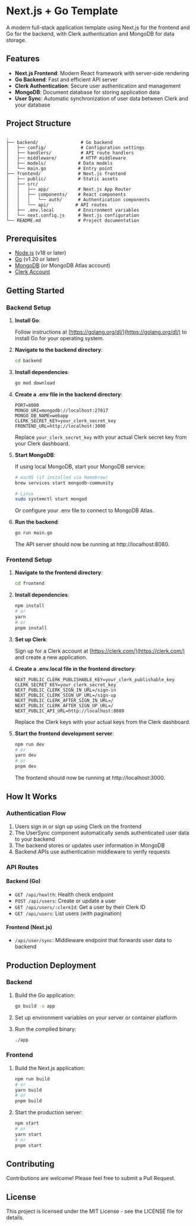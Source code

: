 # Next.js + Go Template

A modern full-stack application template using Next.js for the frontend and Go for the backend, with Clerk authentication and MongoDB for data storage.

## Features

- **Next.js Frontend**: Modern React framework with server-side rendering
- **Go Backend**: Fast and efficient API server
- **Clerk Authentication**: Secure user authentication and management
- **MongoDB**: Document database for storing application data
- **User Sync**: Automatic synchronization of user data between Clerk and your database

## Project Structure

```
.
├── backend/                # Go backend
│   ├── config/             # Configuration settings
│   ├── handlers/           # API route handlers
│   ├── middleware/         # HTTP middleware
│   ├── models/            # Data models
│   └── main.go            # Entry point
├── frontend/              # Next.js frontend
│   ├── public/            # Static assets
│   ├── src/
│   │   ├── app/           # Next.js App Router
│   │   ├── components/    # React components
│   │   │   └── auth/      # Authentication components
│   │   └── api/          # API routes
│   ├── .env.local         # Environment variables
│   └── next.config.js     # Next.js configuration
└── README.md              # Project documentation
```

## Prerequisites

- [Node.js](https://nodejs.org/) (v18 or later)
- [Go](https://golang.org/dl/) (v1.20 or later)
- [MongoDB](https://www.mongodb.com/try/download/community) (or MongoDB Atlas account)
- [Clerk Account](https://clerk.com/)

## Getting Started

### Backend Setup

1. **Install Go**:

   Follow instructions at [https://golang.org/dl/](https://golang.org/dl/) to install Go for your operating system.

2. **Navigate to the backend directory**:

   ```bash
   cd backend
   ```

3. **Install dependencies**:

   ```bash
   go mod download
   ```

4. **Create a .env file in the backend directory**:

   ```
   PORT=8080
   MONGO_URI=mongodb://localhost:27017
   MONGO_DB_NAME=webapp
   CLERK_SECRET_KEY=your_clerk_secret_key
   FRONTEND_URL=http://localhost:3000
   ```

   Replace `your_clerk_secret_key` with your actual Clerk secret key from your Clerk dashboard.

5. **Start MongoDB**:

   If using local MongoDB, start your MongoDB service:

   ```bash
   # macOS (if installed via Homebrew)
   brew services start mongodb-community

   # Linux
   sudo systemctl start mongod
   ```

   Or configure your .env file to connect to MongoDB Atlas.

6. **Run the backend**:

   ```bash
   go run main.go
   ```

   The API server should now be running at http://localhost:8080.

### Frontend Setup

1. **Navigate to the frontend directory**:

   ```bash
   cd frontend
   ```

2. **Install dependencies**:

   ```bash
   npm install
   # or
   yarn
   # or
   pnpm install
   ```

3. **Set up Clerk**:

   Sign up for a Clerk account at [https://clerk.com/](https://clerk.com/) and create a new application.

4. **Create a .env.local file in the frontend directory**:

   ```
   NEXT_PUBLIC_CLERK_PUBLISHABLE_KEY=your_clerk_publishable_key
   CLERK_SECRET_KEY=your_clerk_secret_key
   NEXT_PUBLIC_CLERK_SIGN_IN_URL=/sign-in
   NEXT_PUBLIC_CLERK_SIGN_UP_URL=/sign-up
   NEXT_PUBLIC_CLERK_AFTER_SIGN_IN_URL=/
   NEXT_PUBLIC_CLERK_AFTER_SIGN_UP_URL=/
   NEXT_PUBLIC_API_URL=http://localhost:8080
   ```

   Replace the Clerk keys with your actual keys from the Clerk dashboard.

5. **Start the frontend development server**:

   ```bash
   npm run dev
   # or
   yarn dev
   # or
   pnpm dev
   ```

   The frontend should now be running at http://localhost:3000.

## How It Works

### Authentication Flow

1. Users sign in or sign up using Clerk on the frontend
2. The UserSync component automatically sends authenticated user data to your backend
3. The backend stores or updates user information in MongoDB
4. Backend APIs use authentication middleware to verify requests

### API Routes

#### Backend (Go)

- `GET /api/health`: Health check endpoint
- `POST /api/users`: Create or update a user
- `GET /api/users/:clerkId`: Get a user by their Clerk ID
- `GET /api/users`: List users (with pagination)

#### Frontend (Next.js)

- `/api/user/sync`: Middleware endpoint that forwards user data to backend

## Production Deployment

### Backend

1. Build the Go application:

   ```bash
   go build -o app
   ```

2. Set up environment variables on your server or container platform

3. Run the compiled binary:

   ```bash
   ./app
   ```

### Frontend

1. Build the Next.js application:

   ```bash
   npm run build
   # or
   yarn build
   # or
   pnpm build
   ```

2. Start the production server:

   ```bash
   npm start
   # or
   yarn start
   # or
   pnpm start
   ```

## Contributing

Contributions are welcome! Please feel free to submit a Pull Request.

## License

This project is licensed under the MIT License - see the LICENSE file for details.